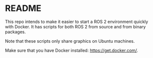 README
======

This repo intends to make it easier to start a ROS 2 environment quickly with Docker. It has scripts for both ROS 2 from source and from binary packages.

Note that these scripts only share graphics on Ubuntu machines.

Make sure that you have Docker installed: https://get.docker.com/.

